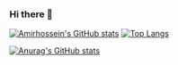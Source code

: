 ### Hi there 👋

[![Amirhossein's GitHub stats](https://github-readme-stats.vercel.app/api?username=dinonowDev&count_private=true&show_icons=true&theme=tokyonight&border_radius=10&hide_border=true&bg_color=15,0d1117,1a1b26)](https://github.com/dinonowdev) [![Top Langs](https://github-readme-stats.vercel.app/api/top-langs/?username=dinonowDev&hide=Vim+Script,Vim+Snippet,C&theme=tokyonight&hide_border=true&border_radius=10&bg_color=15,0d1117,1a1b26&show_icons=true&layout=compact)](https://github.com/dinonowDev)

[![Anurag's GitHub stats](https://github-readme-stats.vercel.app/api?username=dinonowDev)](https://github.com/dinonowDev/github-readme-stats)

